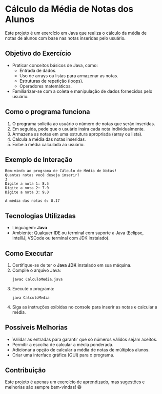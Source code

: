# Cálculo da Média de Notas dos Alunos

Este projeto é um exercício em Java que realiza o cálculo da média de notas de alunos com base nas notas inseridas pelo usuário.

## Objetivo do Exercício

- Praticar conceitos básicos de Java, como:
  - Entrada de dados.
  - Uso de arrays ou listas para armazenar as notas.
  - Estruturas de repetição (loops).
  - Operadores matemáticos.
- Familiarizar-se com a coleta e manipulação de dados fornecidos pelo usuário.

## Como o programa funciona

1. O programa solicita ao usuário o número de notas que serão inseridas.
2. Em seguida, pede que o usuário insira cada nota individualmente.
3. Armazena as notas em uma estrutura apropriada (array ou lista).
4. Calcula a média das notas inseridas.
5. Exibe a média calculada ao usuário.

## Exemplo de Interação

```
Bem-vindo ao programa de Cálculo de Média de Notas!
Quantas notas você deseja inserir? 
3
Digite a nota 1: 8.5
Digite a nota 2: 7.0
Digite a nota 3: 9.0

A média das notas é: 8.17
```

## Tecnologias Utilizadas

- Linguagem: **Java**
- Ambiente: Qualquer IDE ou terminal com suporte a Java (Eclipse, IntelliJ, VSCode ou terminal com JDK instalado).

## Como Executar

1. Certifique-se de ter o **Java JDK** instalado em sua máquina.
2. Compile o arquivo Java:
   ```bash
   javac CalculoMedia.java
   ```
3. Execute o programa:
   ```bash
   java CalculoMedia
   ```
4. Siga as instruções exibidas no console para inserir as notas e calcular a média.

## Possíveis Melhorias

- Validar as entradas para garantir que só números válidos sejam aceitos.
- Permitir a escolha de calcular a média ponderada.
- Adicionar a opção de calcular a média de notas de múltiplos alunos.
- Criar uma interface gráfica (GUI) para o programa.

## Contribuição

Este projeto é apenas um exercício de aprendizado, mas sugestões e melhorias são sempre bem-vindas! 😄

